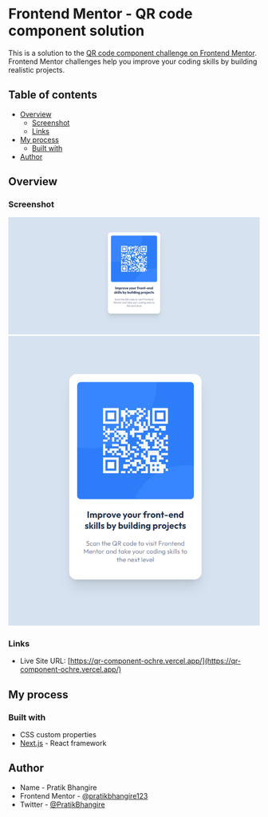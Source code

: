 # Frontend Mentor - QR code component solution

This is a solution to the [QR code component challenge on Frontend Mentor](https://www.frontendmentor.io/challenges/qr-code-component-iux_sIO_H). Frontend Mentor challenges help you improve your coding skills by building realistic projects.

## Table of contents

- [Overview](#overview)
  - [Screenshot](#screenshot)
  - [Links](#links)
- [My process](#my-process)
  - [Built with](#built-with)
- [Author](#author)

## Overview

### Screenshot

![](./public/screenshot_1.png)
![](./public/screenshot_2.png)

### Links

- Live Site URL: [https://qr-component-ochre.vercel.app/](https://qr-component-ochre.vercel.app/)

## My process

### Built with

- CSS custom properties
- [Next.js](https://nextjs.org/) - React framework

## Author

- Name - Pratik Bhangire
- Frontend Mentor - [@pratikbhangire123](https://www.frontendmentor.io/profile/pratikbhangire123)
- Twitter - [@PratikBhangire](https://www.twitter.com/PratikBhangire)
